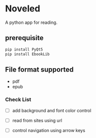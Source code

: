 # Noveled
A python app for reading.

## prerequisite
```powershell
pip install PyQt5
pip install EbookLib
```
## File format supported
- pdf
- epub

### Check List
- [ ] add background and font color control
- [ ] read from sites using url
- [ ] control navigation using arrow keys



